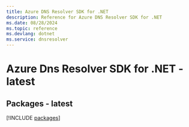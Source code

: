 ```yaml
---
title: Azure DNS Resolver SDK for .NET
description: Reference for Azure DNS Resolver SDK for .NET
ms.date: 08/28/2024
ms.topic: reference
ms.devlang: dotnet
ms.service: dnsresolver
---
```

# Azure Dns Resolver SDK for .NET - latest
## Packages - latest
[!INCLUDE [packages](dns-resolver-index.md)]